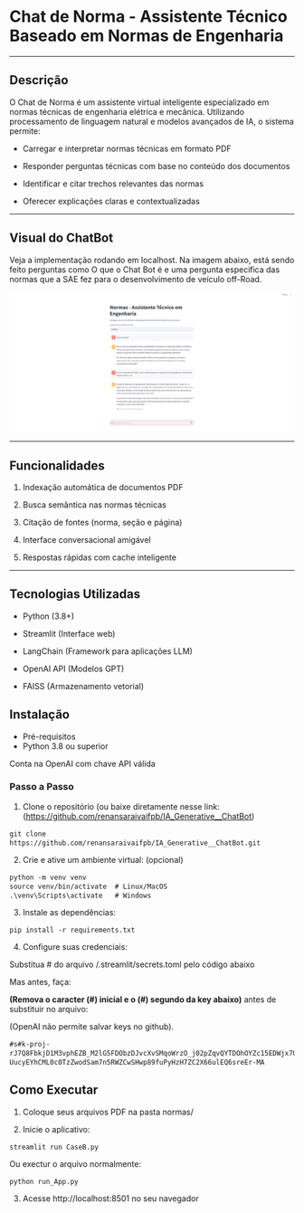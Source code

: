 
# Chat de Norma - Assistente Técnico Baseado em Normas de Engenharia

---

## Descrição

O Chat de Norma é um assistente virtual inteligente especializado em normas técnicas de engenharia elétrica e mecânica. Utilizando processamento de linguagem natural e modelos avançados de IA, o sistema permite:

- Carregar e interpretar normas técnicas em formato PDF

- Responder perguntas técnicas com base no conteúdo dos documentos

- Identificar e citar trechos relevantes das normas

- Oferecer explicações claras e contextualizadas

---

## Visual do ChatBot

Veja a implementação rodando em localhost.
Na imagem abaixo, está sendo feito perguntas como O que o Chat Bot é e uma pergunta especifica das normas que a SAE fez para o desenvolvimento de veículo off-Road.

![Tela do Chat Bot no Streamlit](Chat.png)

---

## Funcionalidades

1. Indexação automática de documentos PDF

2. Busca semântica nas normas técnicas

3. Citação de fontes (norma, seção e página)

4. Interface conversacional amigável

5. Respostas rápidas com cache inteligente

---

## Tecnologias Utilizadas

- Python (3.8+)

- Streamlit (Interface web)

- LangChain (Framework para aplicações LLM)

- OpenAI API (Modelos GPT)

- FAISS (Armazenamento vetorial)

## Instalação
- Pré-requisitos
- Python 3.8 ou superior

Conta na OpenAI com chave API válida

### Passo a Passo
1. Clone o repositório (ou baixe diretamente nesse link: (https://github.com/renansaraivaifpb/IA_Generative__ChatBot)

```
git clone https://github.com/renansaraivaifpb/IA_Generative__ChatBot.git
```

2. Crie e ative um ambiente virtual: (opcional)

```
python -m venv venv
source venv/bin/activate  # Linux/MacOS
.\venv\Scripts\activate   # Windows
```

3. Instale as dependências:

```
pip install -r requirements.txt
```

4. Configure suas credenciais:

Substitua # do arquivo /.streamlit/secrets.toml  pelo código abaixo

Mas antes, faça:

**(Remova o caracter (#) inicial e o (#) segundo da key abaixo)** antes de substituir no arquivo:

(OpenAI não permite salvar keys no github).

```
#s#k-proj-rJ7Q8FbkjD1M3vphEZB_M2lG5FDObzDJvcXvSMqoWrzO_j02pZqvQYTDOhOYZc15EDWjx7UYkAT3BlbkFJ6y365c1ltK-UucyEYhCML0c0TzZwodSam7n5RWZCwSHwp89fuPyHzH7ZC2X66ulEQ6sreEr-MA
```

## Como Executar

1. Coloque seus arquivos PDF na pasta normas/

2. Inicie o aplicativo:

```
streamlit run CaseB.py
```

Ou exectur o arquivo normalmente:

```
python run_App.py
```

3. Acesse http://localhost:8501 no seu navegador

